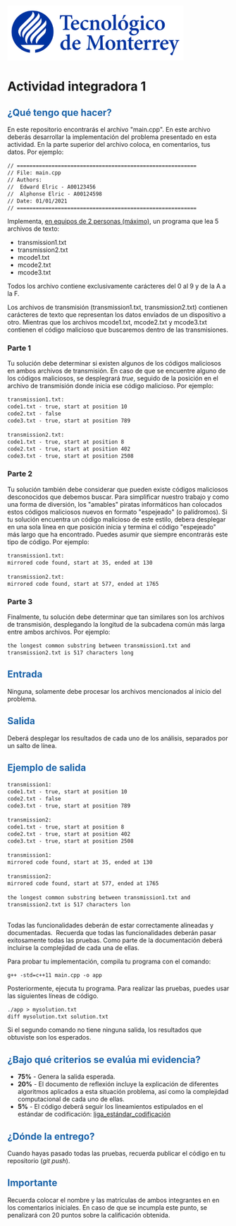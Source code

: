 ![Tec de Monterrey](images/logotecmty.png)
# Actividad integradora 1

## <span style="color: rgb(26, 99, 169);">¿Qué tengo que hacer?</span>
En este repositorio encontrarás el archivo "main.cpp". En este archivo deberás desarrollar la implementación del problema presentado en esta actividad. En la parte superior del archivo coloca, en comentarios, tus datos. Por ejemplo:
```
// =========================================================
// File: main.cpp
// Authors:
//  Edward Elric - A00123456
//  Alphonse Elric - A00124598
// Date: 01/01/2021
// =========================================================
```
Implementa, <span style="text-decoration-line: underline;">en equipos de 2 personas (máximo)</span>, un programa que lea 5 archivos de texto:
- transmission1.txt
- transmission2.txt
- mcode1.txt
- mcode2.txt
- mcode3.txt

Todos los archivo contiene exclusivamente carácteres del 0 al 9 y de la A a la F.

Los archivos de transmisión (transmission1.txt, transmission2.txt) contienen carácteres de texto que representan los datos envíados de un dispositivo a otro. Mientras que los archivos mcode1.txt, mcode2.txt y mcode3.txt contienen el código malicioso que buscaremos dentro de las transmisiones.

### Parte 1
Tu solución debe determinar si existen algunos de los códigos maliciosos en ambos archivos de transmisión. En caso de que se encuentre alguno de los códigos maliciosos, se desplegrará *true*, seguido de la posición en el archivo de transmisión donde inicia ese código malicioso. Por ejemplo:
```
transmission1.txt:
code1.txt - true, start at position 10
code2.txt - false
code3.txt - true, start at position 789

transmission2.txt:
code1.txt - true, start at position 8
code2.txt - true, start at position 402
code3.txt - true, start at position 2508
```
### Parte 2
Tu solución también debe considerar que pueden existe códigos maliciosos desconocidos que debemos buscar. Para simplificar nuestro trabajo y como una forma de diversión, los "amables" piratas informáticos han colocados estos códigos maliciosos nuevos en formato "espejeado" (o palídromos). Si tu solución encuentra un código malicioso de este estilo, debera desplegar en una sola línea en que posición inicia y termina el código "espejeado" más largo que ha encontrado. Puedes asumir que siempre encontrarás este tipo de código. Por ejemplo:
```
transmission1.txt:
mirrored code found, start at 35, ended at 130

transmission2.txt:
mirrored code found, start at 577, ended at 1765
```
### Parte 3
Finalmente, tu solución debe determinar que tan similares son los archivos de transmisión, desplegando la longitud de la subcadena común más larga entre ambos archivos. Por ejemplo:
```
the longest common substring between transmission1.txt and transmission2.txt is 517 characters long
```

## <span style="color: rgb(26, 99, 169);">**Entrada**</span>
Ninguna, solamente debe procesar los archivos mencionados al inicio del problema.

## <span style="color: rgb(26, 99, 169);">**Salida**</span>
Deberá desplegar los resultados de cada uno de los análisis, separados por un salto de línea.

## <span style="color: rgb(26, 99, 169);">**Ejemplo de salida**</span>
```
transmission1:
code1.txt - true, start at position 10
code2.txt - false
code3.txt - true, start at position 789

transmission2:
code1.txt - true, start at position 8
code2.txt - true, start at position 402
code3.txt - true, start at position 2508

transmission1:
mirrored code found, start at 35, ended at 130

transmission2:
mirrored code found, start at 577, ended at 1765

the longest common substring between transmission1.txt and transmission2.txt is 517 characters lon
```

<br>Todas las funcionalidades deberán de estar correctamente alineadas y documentadas.&nbsp; Recuerda que todas las funcionalidades deberán pasar exitosamente todas las pruebas. Como parte de la documentación deberá incluirse la complejidad de cada una de ellas.

Para probar tu implementación, compila tu programa con el comando:
```
g++ -std=c++11 main.cpp -o app
```
Posteriormente, ejecuta tu programa. Para realizar las pruebas, puedes usar las siguientes líneas de código.
```
./app > mysolution.txt
diff mysolution.txt solution.txt
```
Si el segundo comando no tiene ninguna salida, los resultados que obtuviste son los esperados.

## <span style="color: rgb(26, 99, 169);">**¿Bajo qué criterios se evalúa mi evidencia?**</span>

- **75%** - Genera la salida esperada.
- **20%** - El documento de reflexión incluye la explicación de diferentes algoritmos aplicados a esta situación problema, así como la complejidad computacional de cada uno de ellas.
- **5%** - El código deberá seguir los lineamientos estipulados en el estándar de codificación: <span class="instructure_file_holder link_holder">[liga_estándar_codificación](estandar.pdf)</span>

## <span style="color: rgb(26, 99, 169);">**¿Dónde la entrego?**</span>
Cuando hayas pasado todas las pruebas, recuerda publicar el código en tu repositorio (*git push*).

## <span style="color: rgb(26, 99, 169);">**Importante**</span>
Recuerda colocar el nombre y las matrículas de ambos integrantes en en los comentarios iniciales. En caso de que se incumpla este punto, se penalizará con 20 puntos sobre la calificación obtenida.
